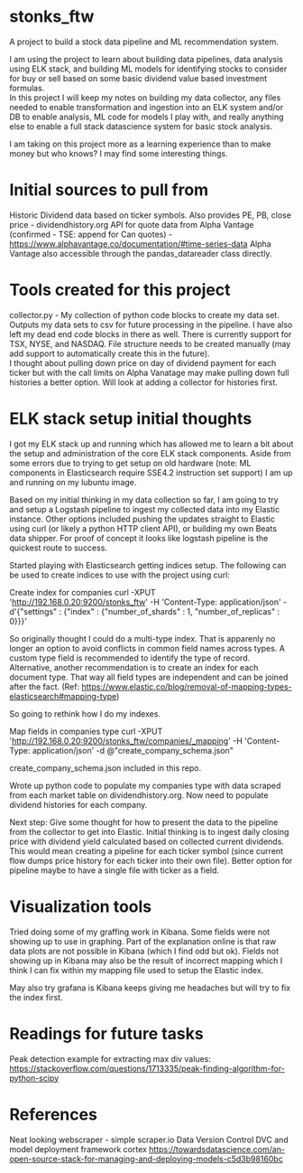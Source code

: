# stonks_ftw
A project to build a stock data pipeline and ML recommendation system.

I am using the project to learn about building data pipelines, data analysis using ELK stack, and building ML models for identifying stocks to consider for buy or sell based on some basic dividend value based investment formulas.  
In this project I will keep my notes on building my data collector, any files needed to enable transformation and ingestion into an ELK system and/or DB to enable analysis, ML code for models I play with, and really anything else to enable a full stack datascience system for basic stock analysis.

I am taking on this project more as a learning experience than to make money but who knows?  I may find some interesting things.

# Initial sources to pull from

Historic Dividend data based on ticker symbols.  Also provides PE, PB, close price - dividendhistory.org
API for quote data from Alpha Vantage (confirmed - TSE: append for Can quotes) - https://www.alphavantage.co/documentation/#time-series-data
Alpha Vantage also accessible through the pandas_datareader class directly.

# Tools created for this project

collector.py - My collection of python code blocks to create my data set.  Outputs my data sets to csv for future processing in the pipeline.  I have also left my dead end code blocks in there as well.  There is currently support for TSX, NYSE, and NASDAQ.  File structure needs to be created manually (may add support to automatically create this in the future).  
I thought about pulling down price on day of dividend payment for each ticker but with the call limits on Alpha Vanatage may make pulling down full histories a better option. Will look at adding a collector for histories first. 

# ELK stack setup initial thoughts

I got my ELK stack up and running which has allowed me to learn a bit about the setup and administration of the core ELK stack components.  Aside from some errors due to trying to get setup on old hardware (note:  ML components in Elasticsearch require SSE4.2 instruction set support) I am up and running on my lubuntu image.  

Based on my initial thinking in my data collection so far, I am going to try and setup a Logstash pipeline to ingest my collected data into my Elastic instance.  Other options included pushing the updates straight to Elastic using curl (or likely a python HTTP client API), or building my own Beats data shipper.  For proof of concept it looks like logstash pipeline is the quickest route to success. 

Started playing with Elasticsearch getting indices setup.  The following can be used to create indices to use with the project using curl:

Create index for companies
curl -XPUT 'http://192.168.0.20:9200/stonks_ftw' -H 'Content-Type: application/json' -d'{"settings" : {"index" : {"number_of_shards" : 1, "number_of_replicas" : 0}}}'

So originally thought I could do a multi-type index.  That is apparenly no longer an option to avoid conflicts in common field names across types.  A custom type field is recommended to identify the type of record.  Alternative, another recommendation is to create an index for each document type.  That way all field types are independent and can be joined after the fact. (Ref: https://www.elastic.co/blog/removal-of-mapping-types-elasticsearch#mapping-type)

So going to rethink how I do my indexes.  

Map fields in companies type
curl -XPUT 'http://192.168.0.20:9200/stonks_ftw/companies/_mapping' -H 'Content-Type: application/json' -d @"create_company_schema.json"

create_company_schema.json included in this repo.

Wrote up python code to populate my companies type with data scraped from each market table on dividendhistory.org.  Now need to populate dividend histories for each company.  

Next step:  Give some thought for how to present the data to the pipeline from the collector to get into Elastic.  Initial thinking is to ingest daily closing price with dividend yield calculated based on collected current dividends.  This would mean creating a pipeline for each ticker symbol (since current flow dumps price history for each ticker into their own file).  Better option for pipeline maybe to have a single file with ticker as a field.  

# Visualization tools

Tried doing some of my graffing work in Kibana.  Some fields were not showing up to use in graphing.  Part of the explanation online is that raw data plots are not possible in Kibana (which I find odd but ok).  Fields not showing up in Kibana may also be the result of incorrect mapping which I think I can fix within my mapping file used to setup the Elastic index. 

May also try grafana is Kibana keeps giving me headaches but will try to fix the index first.  

# Readings for future tasks

Peak detection example for extracting max div values:
https://stackoverflow.com/questions/1713335/peak-finding-algorithm-for-python-scipy


# References
Neat looking webscraper - simple scraper.io
Data Version Control DVC and model deployment framework cortex 
https://towardsdatascience.com/an-open-source-stack-for-managing-and-deploying-models-c5d3b98160bc
